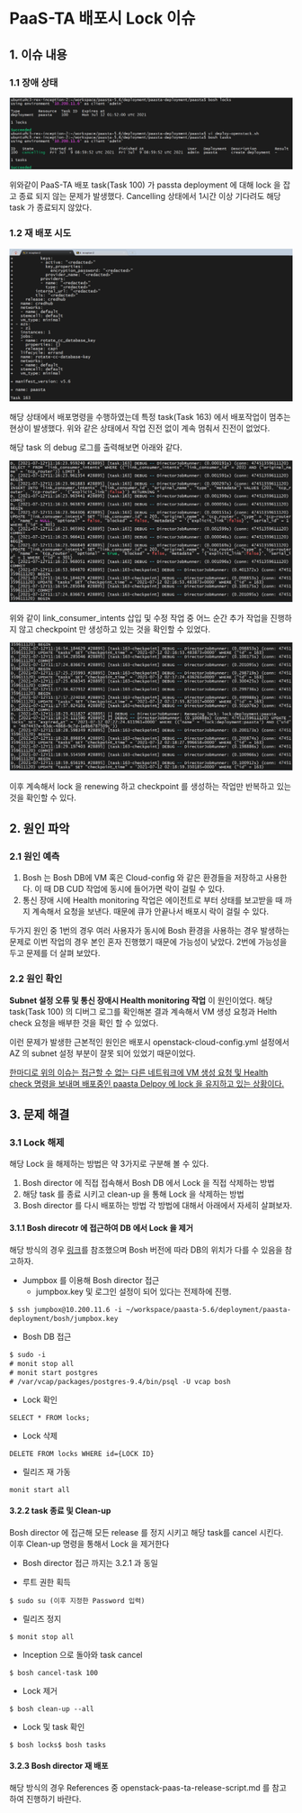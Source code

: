 # PaaS-TA 배포시 Lock 이슈

## 1. 이슈 내용

### 1.1 장애 상태

![cancel lock task](img/lock1.png)

위와같이 PaaS-TA 배포 task(Task 100) 가 passta deployment 에 대해 lock 을 잡고 종료 되지 않는 문제가 발생했다. Cancelling 상태에서 1시간 이상 기다려도 해당 task 가 종료되지 않았다.

### 1.2 재 배포 시도

![deploy task](img/lock2.png)

해당 상태에서 배포명령을 수행하였는데 특정 task(Task 163) 에서 배포작업이 멈추는 현상이 발생했다. 위와 같은 상태에서 작업 진전 없이 계속 멈춰서 진전이 없었다.

해당 task 의 debug 로그를 출력해보면 아래와 같다.

![debug log 01](img/lock3.png)

위와 같이 link_consumer_intents 삽입 및 수정 작업 중 어느 순간 추가 작업을 진행하지 않고 checkpoint 만 생성하고 있는 것을 확인할 수 있었다.

![debug log 02](img/lock4.png)

이후 계속해서 lock 을 renewing 하고 checkpoint 를 생성하는 작업만 반복하고 있는 것을 확인할 수 있다.

## 2. 원인 파악

### 2.1 원인 예측

1. Bosh 는 Bosh DB에 VM 혹은 Cloud-config 와 같은 환경들을 저장하고 사용한다. 이 때 DB CUD 작업에 동시에 들어가면 락이 걸릴 수 있다.
2. 통신 장애 시에 Health monitoring 작업은 에이전트로 부터 상태를 보고받을 때 까지 계속해서 요청을 보낸다. 때문에 큐가 안끝나서 배포시 락이 걸릴 수 있다.

두가지 원인 중 1번의 경우 여러 사용자가 동시에 Bosh 환경을 사용하는 경우 발생하는 문제로 이번 작업의 경우 본인 혼자 진행했기 때문에 가능성이 낮았다. 2번에 가능성을 두고 문제를 더 살펴 보았다.

### 2.2 원인 확인

**Subnet  설정 오류 및 통신 장애시 Health monitoring 작업** 이 원인이었다. 해당 task(Task 100) 의 디버그 로그를 확인해본 결과 계속해서 VM 생성 요청과 Helth check 요청을 배부한 것을 확인 할 수 있었다.

이런 문제가 발생한 근본적인 원인은 배포시 openstack-cloud-config.yml 설정에서 AZ 의 subnet 설정 부분이 잘못 되어 있었기 때문이었다.

<u>한마디로 위의 이슈는 접근할 수 없는 다른 네트워크에 VM 생성 요청 및 Health check 명령을 보내며 배포중인 paasta Delpoy 에 lock 을 유지하고 있는 상황이다.</u>

## 3. 문제 해결

### 3.1 Lock 해제

해당 Lock 을 해제하는 방법은 약 3가지로 구분해 볼 수 있다.

1. Bosh director 에 직접 접속해서 Bosh DB 에서 Lock 을 직접 삭제하는 방법
2. 해당 task 를 종료 시키고 clean-up 을 통해 Lock 을 삭제하는 방법
3. Bosh director 를 다시 배포하는 방법
    각 방법에 대해서 아래에서 자세히 살펴보자.

#### 3.1.1 Bosh direcotr 에 접근하여 DB 에서 Lock 을 제거

해당 방식의 경우 [링크](https://www.starkandwayne.com/blog/unlocking-bosh-locks/)를 참조했으며 Bosh 버전에 따라 DB의 위치가 다를 수 있음을 참고하자.

- Jumpbox 를 이용해 Bosh director 접근
    + jumpbox.key 및 로그인 설정이 되어 있다는 전제하에 진행.

```
$ ssh jumpbox@10.200.11.6 -i ~/workspace/paasta-5.6/deployment/paasta-deployment/bosh/jumpbox.key
```

- Bosh DB 접근

```
$ sudo -i
# monit stop all
# monit start postgres
# /var/vcap/packages/postgres-9.4/bin/psql -U vcap bosh
```

- Lock 확인

```
SELECT * FROM locks;
```

- Lock 삭제

```
DELETE FROM locks WHERE id={LOCK ID}
```

- 릴리즈 재 가동

```
monit start all
```

#### 3.2.2 task 종료 및 Clean-up

Bosh director 에 접근해 모든 release 를 정지 시키고 해당 task를 cancel 시킨다. 이후 Clean-up 명령을 통해서 Lock 을 제거한다

- Bosh director 접근 까지는 3.2.1 과 동일

- 루트 권한 획득

```
$ sudo su (이후 지정한 Password 입력)
```

- 릴리즈 정지

```
$ monit stop all
```

- Inception 으로 돌아와 task cancel

```
$ bosh cancel-task 100
```

- Lock 제거

```
$ bosh clean-up --all
```

- Lock 및 task 확인

```
$ bosh locks$ bosh tasks
```

#### 3.2.3 Bosh director 재 배포

해당 방식의 경우 References 중 openstack-paas-ta-release-script.md 를 참고하여 진행하기 바란다.
